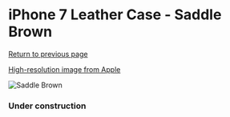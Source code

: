 # iPhone 7 Leather Case - Saddle Brown

[Return to previous page](/iphone_7)

[High-resolution image from Apple](https://store.storeimages.cdn-apple.com/8756/as-images.apple.com/is/MMY22?wid=4500&hei=4500&fmt=png)

<div style="width: 384px"><img src="/everyphone/MMY22.png" alt="Saddle Brown"></div>

### Under construction
